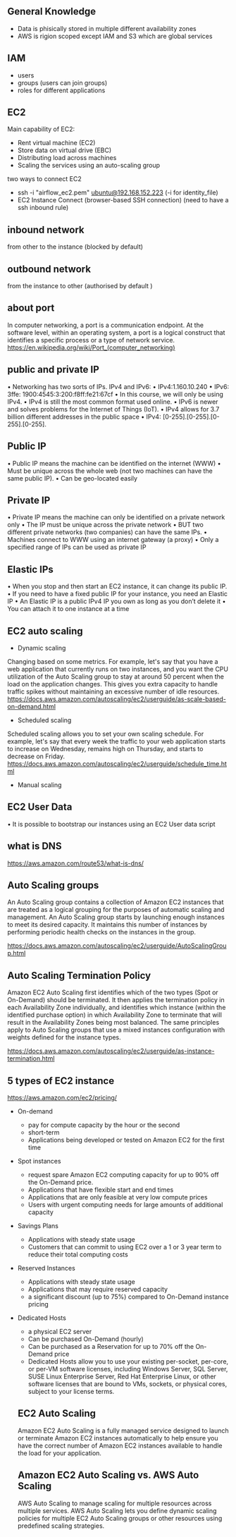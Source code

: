 
## General Knowledge
- Data is phisically stored in multiple different availability zones
- AWS is rigion scoped except IAM and S3 which are global services


## IAM
- users
- groups (users can join groups)
- roles for different applications

## EC2
Main capability of EC2:
- Rent virtual machine (EC2)
- Store data on virtual drive (EBC)
- Distributing load across machines
- Scaling the services using an auto-scaling group

two ways to connect EC2
- ssh -i "airflow_ec2.pem" ubuntu@192.168.152.223 (-i for identity_file)
- EC2 Instance Connect (browser-based SSH connection) (need to have a ssh inbound rule)

## inbound network
from other to the instance (blocked by default)
## outbound network
from the instance to other (authorised by default )

## about port
In computer networking, a port is a communication endpoint. At the software level, within an operating system, a port is a logical construct that identifies a specific process or a type of network service.
https://en.wikipedia.org/wiki/Port_(computer_networking)

## public and private IP
• Networking has two sorts of IPs. IPv4 and IPv6:
• IPv4:1.160.10.240
• IPv6: 3ffe: 1900:4545:3:200:f8ff:fe21:67cf
• In this course, we will only be using IPv4.
• IPv4 is still the most common format used online.
• IPv6 is newer and solves problems for the Internet of Things (IoT).
• IPv4 allows for 3.7 billion different addresses in the public space • IPv4: [0-255].[0-255].[0-255].[0-255].

## Public IP
• Public IP means the machine can be identified on the internet (WWW)
• Must be unique across the whole web (not two machines can have the same public IP). • Can be geo-located easily
## Private IP
• Private IP means the machine can only be identified on a private network only • The IP must be unique across the private network
• BUT two different private networks (two companies) can have the same IPs.
• Machines connect to WWW using an internet gateway (a proxy)
• Only a specified range of IPs can be used as private IP

## Elastic IPs
• When you stop and then start an EC2 instance, it can change its public IP.
• If you need to have a fixed public IP for your instance, you need an Elastic IP
• An Elastic IP is a public IPv4 IP you own as long as you don’t delete it
• You can attach it to one instance at a time



## EC2 auto scaling

- Dynamic scaling

Changing based on some metrics. For example, let's say that you have a web application that currently runs on two instances, and you want the CPU utilization of the Auto Scaling group to stay at around 50 percent when the load on the application changes. This gives you extra capacity to handle traffic spikes without maintaining an excessive number of idle resources. https://docs.aws.amazon.com/autoscaling/ec2/userguide/as-scale-based-on-demand.html

- Scheduled scaling

Scheduled scaling allows you to set your own scaling schedule. For example, let's say that every week the traffic to your web application starts to increase on Wednesday, remains high on Thursday, and starts to decrease on Friday. 
https://docs.aws.amazon.com/autoscaling/ec2/userguide/schedule_time.html

- Manual scaling



## EC2 User Data

• It is possible to bootstrap our instances using an EC2 User data script

## what is DNS
https://aws.amazon.com/route53/what-is-dns/

## Auto Scaling groups
An Auto Scaling group contains a collection of Amazon EC2 instances that are treated as a logical grouping for the purposes of automatic scaling and management. An Auto Scaling group starts by launching enough instances to meet its desired capacity. It maintains this number of instances by performing periodic health checks on the instances in the group.

https://docs.aws.amazon.com/autoscaling/ec2/userguide/AutoScalingGroup.html

## Auto Scaling Termination Policy
Amazon EC2 Auto Scaling first identifies which of the two types (Spot or On-Demand) should be terminated. It then applies the termination policy in each Availability Zone individually, and identifies which instance (within the identified purchase option) in which Availability Zone to terminate that will result in the Availability Zones being most balanced. The same principles apply to Auto Scaling groups that use a mixed instances configuration with weights defined for the instance types.

https://docs.aws.amazon.com/autoscaling/ec2/userguide/as-instance-termination.html


## 5 types of EC2 instance
https://aws.amazon.com/ec2/pricing/
- On-demand 
  - pay for compute capacity by the hour or the second
  - short-term
  - Applications being developed or tested on Amazon EC2 for the first time
- Spot instances
  - request spare Amazon EC2 computing capacity for up to 90% off the On-Demand price.
  - Applications that have flexible start and end times
  - Applications that are only feasible at very low compute prices
  - Users with urgent computing needs for large amounts of additional capacity
- Savings Plans
  - Applications with steady state usage
  - Customers that can commit to using EC2 over a 1 or 3 year term to reduce their total computing costs
- Reserved Instances
  - Applications with steady state usage
  - Applications that may require reserved capacity
  - a significant discount (up to 75%) compared to On-Demand instance pricing
- Dedicated Hosts
  - a physical EC2 server
  - Can be purchased On-Demand (hourly)
  - Can be purchased as a Reservation for up to 70% off the On-Demand price
  - Dedicated Hosts allow you to use your existing per-socket, per-core, or per-VM software licenses, including Windows Server, SQL Server, SUSE Linux Enterprise Server, Red Hat Enterprise Linux, or other software licenses that are bound to VMs, sockets, or physical cores, subject to your license terms. 

  ## EC2 Auto Scaling
  Amazon EC2 Auto Scaling is a fully managed service designed to launch or terminate Amazon EC2 instances automatically to help ensure you have the correct number of Amazon EC2 instances available to handle the load for your application. 

  ## Amazon EC2 Auto Scaling vs. AWS Auto Scaling
  AWS Auto Scaling to manage scaling for multiple resources across multiple services. AWS Auto Scaling lets you define dynamic scaling policies for multiple EC2 Auto Scaling groups or other resources using predefined scaling strategies. 